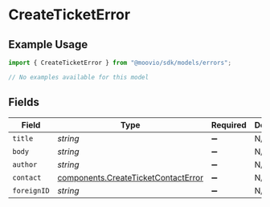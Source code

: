 # CreateTicketError

## Example Usage

```typescript
import { CreateTicketError } from "@moovio/sdk/models/errors";

// No examples available for this model
```

## Fields

| Field                                                                                      | Type                                                                                       | Required                                                                                   | Description                                                                                |
| ------------------------------------------------------------------------------------------ | ------------------------------------------------------------------------------------------ | ------------------------------------------------------------------------------------------ | ------------------------------------------------------------------------------------------ |
| `title`                                                                                    | *string*                                                                                   | :heavy_minus_sign:                                                                         | N/A                                                                                        |
| `body`                                                                                     | *string*                                                                                   | :heavy_minus_sign:                                                                         | N/A                                                                                        |
| `author`                                                                                   | *string*                                                                                   | :heavy_minus_sign:                                                                         | N/A                                                                                        |
| `contact`                                                                                  | [components.CreateTicketContactError](../../models/components/createticketcontacterror.md) | :heavy_minus_sign:                                                                         | N/A                                                                                        |
| `foreignID`                                                                                | *string*                                                                                   | :heavy_minus_sign:                                                                         | N/A                                                                                        |